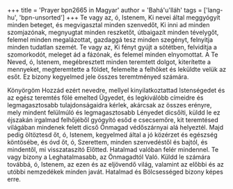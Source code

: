 +++
title = 'Prayer bpn2665 in Magyar'
author = 'Bahá'u'lláh'
tags = ['lang-hu', 'bpn-unsorted']
+++
Te vagy az, ó, Istenem, Ki nevei által meggyógyít minden beteget, és megvigasztal minden szenvedőt, Ki inni ad minden szomjazónak, megnyugtat minden reszketőt, útbaigazít minden tévelygőt, felemel minden megalázottat, gazdaggá tesz minden szegényt, felnyitja minden tudatlan szemét. Te vagy az, Ki fényt gyújt a sötétben, felvidítja a szomorkodót, meleget ád a fázónak, és felemel minden elnyomottat. A Te Neved, ó, Istenem, megébresztett minden teremtett dolgot, kiterítette a mennyeket, megteremtette a földet, felemelte a felhőket és leküldte velük az esőt. Ez bizony kegyelmed jele összes teremtményed számára.

Könyörgöm Hozzád ezért nevedre, mellyel kinyilatkoztattad Istenségedet és az egész teremtés fölé emelted Ügyedet, és legkiválóbb címeidre és legmagasztosabb tulajdonságaidra kérlek, akárcsak az összes erényre, mely mindent felülmúló és legmagasztosabb Lényedet dicsőíti, küldd le ez éjszakán irgalmad felhőjéből gyógyító esőd e csecsemőre, kit teremtésed világában mindenek felett dicső Önmagad védőszárnyai alá helyeztél. Majd pedig öltöztesd őt, ó, Istenem, kegyelmed által a jó közérzet és egészség köntösébe, és óvd őt, ó, Szerettem, minden szenvedéstől és bajtól, és mindentől, mi visszataszító Előtted. Hatalmad valóban felér mindennel. Te vagy bizony a Leghatalmasabb, az Önmagadtól Való. Küldd le számára továbbá, ó, Istenem, az ezen és az eljövendő világ, valamint az előbbi és az utóbbi nemzedékek minden javát. Hatalmad és Bölcsességed bizony képes erre.
